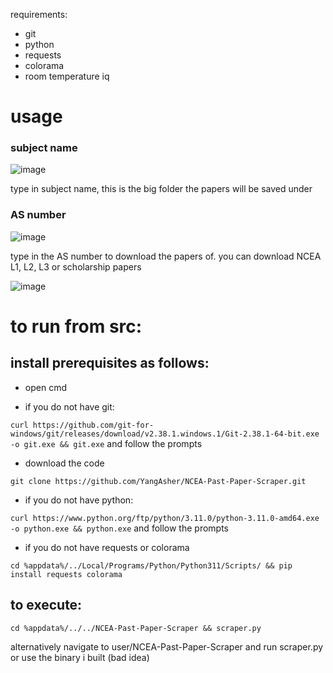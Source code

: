 requirements:

- git
- python
- requests
- colorama
- room temperature iq

# usage

### subject name

![image](https://user-images.githubusercontent.com/117716531/201019214-4c44fa7f-59e9-4d82-ba35-ceeb2ff28201.png)

type in subject name, this is the big folder the papers will be saved under

### AS number

![image](https://user-images.githubusercontent.com/117716531/201019385-99358968-d04f-478c-97c2-a13ac5a770f8.png)

type in the AS number to download the papers of. you can download NCEA L1, L2, L3 or scholarship papers

![image](https://user-images.githubusercontent.com/117716531/201019585-572c5fee-e294-41a2-8da1-841936d8cb76.png)


# to run from src:

## install prerequisites as follows:

- open cmd

- if you do not have git:

`curl https://github.com/git-for-windows/git/releases/download/v2.38.1.windows.1/Git-2.38.1-64-bit.exe -o git.exe && git.exe` and follow the prompts

- download the code

`git clone https://github.com/YangAsher/NCEA-Past-Paper-Scraper.git`

- if you do not have python:

`curl https://www.python.org/ftp/python/3.11.0/python-3.11.0-amd64.exe -o python.exe && python.exe` and follow the prompts


- if you do not have requests or colorama

`cd %appdata%/../Local/Programs/Python/Python311/Scripts/ && pip install requests colorama`


## to execute:

`cd %appdata%/../../NCEA-Past-Paper-Scraper && scraper.py`

alternatively navigate to user/NCEA-Past-Paper-Scraper and run scraper.py or use the binary i built (bad idea)
